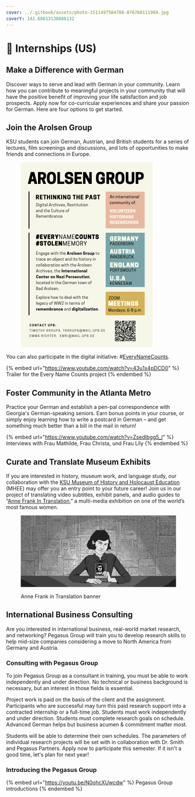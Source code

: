 ```yaml
---
cover: ../.gitbook/assets/photo-1511497584788-876760111969.jpg
coverY: 142.68613138686132
---
```


# 👷 Internships (US)

## Make a Difference with German <a href="#block-f305b50a4e314a0f91772467f8398449" id="block-f305b50a4e314a0f91772467f8398449"></a>

Discover ways to serve and lead with German in your community. Learn how you can contribute to meaningful projects in your community that will have the positive benefit of improving your life satisfaction and job prospects. Apply now for co-curricular experiences and share your passion for German. Here are four options to get started.

## Join the Arolsen Group <a href="#block-d2bfd74e9ed14a4d999aaa9def5c800f" id="block-d2bfd74e9ed14a4d999aaa9def5c800f"></a>

KSU students can join German, Austrian, and British students for a series of lectures, film screenings and discussions, and lots of opportunities to make friends and connections in Europe.&#x20;

<figure><img src="../.gitbook/assets/Flyer_Arolsen_Group.png" alt=""><figcaption></figcaption></figure>

You can also participate in the digital initiative: #[EveryNameCounts](https://www.zooniverse.org/projects/arolsen-archives/every-name-counts).

{% embed url="https://www.youtube.com/watch?v=43u1x4pDCD0" %}
Trailer for the Every Name Counts project
{% endembed %}

## Foster Community in the Atlanta Metro <a href="#block-cb2eff8d3911473ea1341336bd00eb56" id="block-cb2eff8d3911473ea1341336bd00eb56"></a>

Practice your German and establish a pen-pal correspondence with Georgia's German-speaking seniors. Earn bonus points in your course, or simply enjoy learning how to write a postcard in German – and get something much better than a bill in the mail in return!

{% embed url="https://www.youtube.com/watch?v=ZsedIbgg5_I" %}
Interviews with Frau Mathilde, Frau Christa, und Frau Lily
{% endembed %}

## **Curate and Translate Museum Exhibits** <a href="#block-72559aa2a85546d2baf6a0d59bb4ac60" id="block-72559aa2a85546d2baf6a0d59bb4ac60"></a>

If you are interested in history, museum work, and language study, our collaboration with the [KSU Museum of History and Holocaust Education](https://historymuseum.kennesaw.edu/) (MHEE) may offer you an entry point to your future career! Join us in our project of translating video subtitles, exhibit panels, and audio guides to “[Anne Frank In Translation](https://historymuseum.kennesaw.edu/exhibitions/traveling/anne_frank_in_translation.php),” a multi-media exhibition on one of the world’s most famous women.

<figure><img src="../.gitbook/assets/Anne_Frank_1.jpg" alt=""><figcaption><p>Anne Frank in Translation banner</p></figcaption></figure>

## International Business Consulting <a href="#block-222dc92b939d49f1b6c79ccdb39c268e" id="block-222dc92b939d49f1b6c79ccdb39c268e"></a>

Are you interested in international business, real-world market research, and networking? Pegasus Group will train you to develop research skills to help mid-size companies considering a move to North America from Germany and Austria.

### Consulting with Pegasus Group <a href="#block-54d9b43747984087aa3b6dc296068495" id="block-54d9b43747984087aa3b6dc296068495"></a>

To join Pegasus Group as a consultant in training, you must be able to work independently and under direction. No technical or business background is necessary, but an interest in those fields is essential.

Project work is paid on the basis of the client and the assignment. Participants who are successful may turn this paid research support into a contracted internship or a full-time job. Students must work independently and under direction. Students must complete research goals on schedule. Advanced German helps but business acumen & commitment matter most.

Students will be able to determine their own schedules. The parameters of individual research projects will be set with in collaboration with Dr. Smith and Pegasus Partners. Apply now to participate this semester. If it isn't a good time, let's plan for next year!

### Introducing the Pegasus Group <a href="#block-a42c66e5afaf4bc3a6c2a8f3c7da65dc" id="block-a42c66e5afaf4bc3a6c2a8f3c7da65dc"></a>

{% embed url="https://youtu.be/N0ohcXUwcdw" %}
Pegasus Group introductions
{% endembed %}
